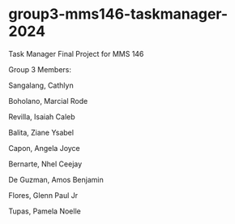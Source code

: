 # group3-mms146-taskmanager-2024
Task Manager Final Project for MMS 146

Group 3 Members:

Sangalang, Cathlyn

Boholano, Marcial Rode

Revilla, Isaiah Caleb

Balita, Ziane Ysabel

Capon, Angela Joyce

Bernarte, Nhel Ceejay

De Guzman, Amos Benjamin

Flores, Glenn Paul Jr

Tupas, Pamela Noelle
